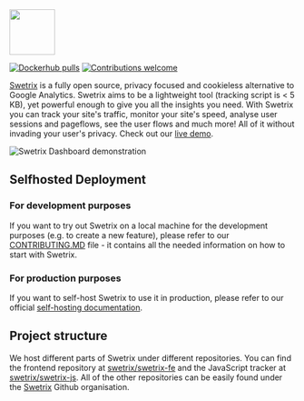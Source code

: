 <picture>
  <source media="(prefers-color-scheme: dark)" srcset="https://swetrix.com/assets/logo_white.png">
  <img alt="" src="https://swetrix.com/assets/logo_blue.png" height="80">
</picture>

[![Dockerhub pulls](https://img.shields.io/docker/pulls/swetrix/swetrix-api.svg?style=flat)](https://hub.docker.com/r/swetrix/swetrix-api)
[![Contributions welcome](https://img.shields.io/badge/contributions-welcome-brightgreen.svg?style=flat)](https://github.com/swetrix/swetrix-api/issues)

[Swetrix](https://swetrix.com) is a fully open source, privacy focused and cookieless alternative to Google Analytics. Swetrix aims to be a lightweight tool (tracking script is < 5 KB), yet powerful enough to give you all the insights you need. With Swetrix you can track your site's traffic, monitor your site's speed, analyse user sessions and pageflows, see the user flows and much more! All of it without invading your user's privacy. Check out our [live demo](https://swetrix.com/projects/STEzHcB1rALV).

<img src="https://swetrix.com/assets/screenshot_light.png" alt="Swetrix Dashboard demonstration" />

## Selfhosted Deployment

### For development purposes
If you want to try out Swetrix on a local machine for the development purposes (e.g. to create a new feature), please refer to our [CONTRIBUTING.MD](CONTRIBUTING.MD) file - it contains all the needed information on how to start with Swetrix.

### For production purposes
If you want to self-host Swetrix to use it in production, please refer to our official [self-hosting documentation](https://docs.swetrix.com/selfhosting/how-to).

## Project structure
We host different parts of Swetrix under different repositories. You can find the frontend repository at [swetrix/swetrix-fe](https://github.com/swetrix/swetrix-fe) and the JavaScript tracker at [swetrix/swetrix-js](https://github.com/swetrix/swetrix-js). All of the other repositories can be easily found under the [Swetrix](https://github.com/Swetrix) Github organisation.
